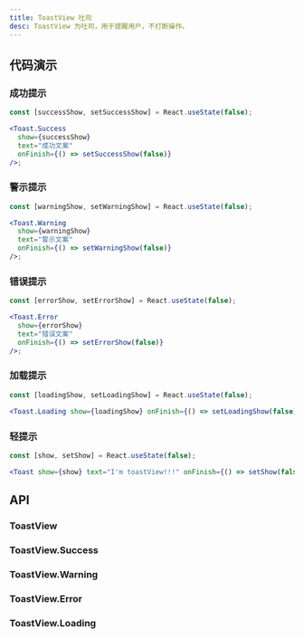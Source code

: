 ```yaml
---
title: ToastView 吐司
desc: ToastView 为吐司，用于提醒用户，不打断操作。
---
```


## 代码演示

### 成功提示

```jsx
const [successShow, setSuccessShow] = React.useState(false);

<Toast.Success
  show={successShow}
  text="成功文案"
  onFinish={() => setSuccessShow(false)}
/>;
```

### 警示提示

```jsx
const [warningShow, setWarningShow] = React.useState(false);

<Toast.Warning
  show={warningShow}
  text="警示文案"
  onFinish={() => setWarningShow(false)}
/>;
```

### 错误提示

```jsx
const [errorShow, setErrorShow] = React.useState(false);

<Toast.Error
  show={errorShow}
  text="错误文案"
  onFinish={() => setErrorShow(false)}
/>;
```

### 加载提示

```jsx
const [loadingShow, setLoadingShow] = React.useState(false);

<Toast.Loading show={loadingShow} onFinish={() => setLoadingShow(false)} />;
```

### 轻提示

```jsx
const [show, setShow] = React.useState(false);

<Toast show={show} text="I'm toastView!!!" onFinish={() => setShow(false)} />;
```

## API

### ToastView

<Props name="ToastProps"></Props>

### ToastView.Success

<Props name="ToastSuccessProps"></Props>

### ToastView.Warning

<Props name="ToastWarningProps"></Props>

### ToastView.Error

<Props name="ToastErrorProps"></Props>

### ToastView.Loading

<Props name="ToastLoadingProps"></Props>
